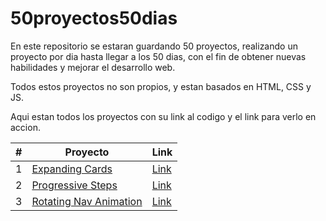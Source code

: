 # 50proyectos50dias
En este repositorio se estaran guardando 50 proyectos, realizando un proyecto por dia hasta llegar a los 50 dias, con el fin de obtener nuevas habilidades y mejorar el desarrollo web.

Todos estos proyectos no son propios, y estan basados en HTML, CSS y JS.

Aqui estan todos los proyectos con su link al codigo y el link para verlo en accion.

|#|Proyecto|Link|
|-|--------|----|
|1|[Expanding Cards](https://github.com/sebudea/50proyectos50dias/tree/main/1_ExpandingCards)|[Link](https://sebudea.github.io/50proyectos50dias/1_ExpandingCards/index.html)|
|2|[Progressive Steps](https://github.com/sebudea/50proyectos50dias/tree/main/2_ProgressSteps)|[Link](https://sebudea.github.io/50proyectos50dias/2_ProgressSteps/index.html)|
|3|[Rotating Nav Animation](https://github.com/sebudea/50proyectos50dias/tree/main/3_RotatingNavAnimation)|[Link](https://sebudea.github.io/50proyectos50dias/3_RotatingNavAnimation/index.html)|